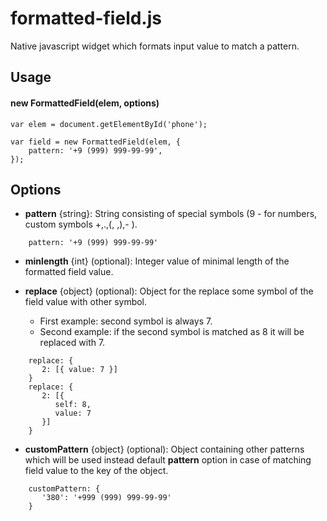 formatted-field.js
==================

Native javascript widget which formats input value to match a pattern.

Usage
-----

#### new FormattedField(elem, options)

	var elem = document.getElementById('phone');
	
	var field = new FormattedField(elem, {
		pattern: '+9 (999) 999-99-99',
	});

Options
-------

* **pattern** {string}: String consisting of special symbols (9 - for numbers, custom symbols +,.,(, ,),- ).
```
	pattern: '+9 (999) 999-99-99'
```

* **minlength** {int} (optional): Integer value of minimal length of the formatted field value.

* **replace** {object} (optional): Object for the replace some symbol of the field value with other symbol.
  * First example: second symbol is always 7.
  * Second example: if the second symbol is matched as 8 it will be replaced with 7.
```
	replace: {
	   2: [{ value: 7 }]
	}
	replace: {
	   2: [{
	      self: 8,
	      value: 7
	   }]
	}
```
* **customPattern** {object} (optional): Object containing other patterns which will be used instead default **pattern** option in case of matching field value to the key of the object.
```
	customPattern: {
	   '380': '+999 (999) 999-99-99'
	}
```
